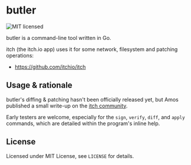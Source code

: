 # butler

![MIT licensed](https://img.shields.io/badge/license-MIT-blue.svg)

butler is a command-line tool written in Go.

itch (the itch.io app) uses it for some network, filesystem and patching operations:

  * <https://github.com/itchio/itch>

## Usage & rationale

butler's diffing & patching hasn't been officially released yet, but
Amos published a small write-up on the [itch community](https://itch.io/post/16715).

Early testers are welcome, especially for the `sign`, `verify`, `diff`, and `apply`
commands, which are detailed within the program's inline help.

## License

Licensed under MIT License, see `LICENSE` for details.
